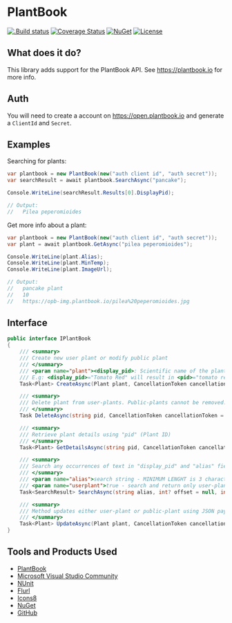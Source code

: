 # PlantBook

[![.Build status](https://github.com/denxorz/OpenPlantbook-client-dotnet/workflows/dotnet/badge.svg)](https://github.com/denxorz/OpenPlantbook-client-dotnet/actions) [![Coverage Status](https://coveralls.io/repos/github/denxorz/PlantBook/badge.svg?branch=master)](https://coveralls.io/github/denxorz/PlantBook?branch=master) [![NuGet](https://img.shields.io/nuget/dt/PlantBook)](https://www.nuget.org/packages/PlantBook/) [![License](http://img.shields.io/:license-mit-blue.svg)](https://github.com/denxorz/OpenPlantbook-client-dotnet/blob/master/LICENSE)

## What does it do?
This library adds support for the PlantBook API. See https://plantbook.io for more info.

## Auth
You will need to create a account on https://open.plantbook.io and generate a `ClientId` and `Secret`.

## Examples

Searching for plants:

```C#
var plantbook = new PlantBook(new("auth client id", "auth secret"));
var searchResult = await plantbook.SearchAsync("pancake");

Console.WriteLine(searchResult.Results[0].DisplayPid);

// Output:
//   Pilea peperomioides
```

Get more info about a plant:

```C#
var plantbook = new PlantBook(new("auth client id", "auth secret"));
var plant = await plantbook.GetAsync("pilea peperomioides");

Console.WriteLine(plant.Alias);
Console.WriteLine(plant.MinTemp);
Console.WriteLine(plant.ImageUrl);

// Output:
//   pancake plant
//   10
//   https://opb-img.plantbook.io/pilea%20peperomioides.jpg
```

## Interface

```C#
public interface IPlantBook
{
    /// <summary>
    /// Create new user plant or modify public plant
    /// </summary>
    /// <param name="plant"><display_pid>: Scientific name of the plant. Based on this attribute <pid> (Plant ID) attribute will be automatically generated by lowering case of this attribute.
    /// E.g: <display_pid>="Tomato Red" will result in <pid>="tomato red"</param>
    Task<Plant> CreateAsync(Plant plant, CancellationToken cancellationToken = default);

    /// <summary>
    /// Delete plant from user-plants. Public-plants cannot be removed.
    /// </summary>
    Task DeleteAsync(string pid, CancellationToken cancellationToken = default);

    /// <summary>
    /// Retrieve plant details using "pid" (Plant ID)
    /// </summary>
    Task<Plant> GetDetailsAsync(string pid, CancellationToken cancellationToken = default);

    /// <summary>
    /// Search any occurrences of text in "display_pid" and "alias" fields.
    /// </summary>
    /// <param name="alias">search string - MINIMUM LENGHT is 3 characters</param>
    /// <param name="userplant">true - search and return only user-plants, false - search and return only public-plants, if omitted - combined search across user and public plants</param>
    Task<SearchResult> SearchAsync(string alias, int? offset = null, int? limit = null, bool? userplant = null, CancellationToken cancellationToken = default);

    /// <summary>
    /// Method updates either user-plant or public-plant using JSON payload. User-plant is attempted to update first. If user-plant not found then API searches 'pid' in public-plants. If found in public-plants then the public plant will be cloned and saved as user-plant with requested changes.
    /// </summary>
    Task<Plant> UpdateAsync(Plant plant, CancellationToken cancellationToken = default);
}
```

## Tools and Products Used

* [PlantBook](https://plantbook.io)
* [Microsoft Visual Studio Community](https://www.visualstudio.com)
* [NUnit](https://www.nunit.org/)
* [Flurl](https://flurl.dev/)
* [Icons8](https://icons8.com/)
* [NuGet](https://www.nuget.org/)
* [GitHub](https://github.com/)

